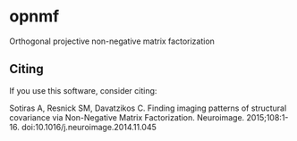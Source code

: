 # opnmf

Orthogonal projective non-negative matrix factorization


## Citing


If you use this software, consider citing:

Sotiras A, Resnick SM, Davatzikos C. Finding imaging patterns of structural covariance via Non-Negative Matrix Factorization. Neuroimage. 2015;108:1-16. doi:10.1016/j.neuroimage.2014.11.045